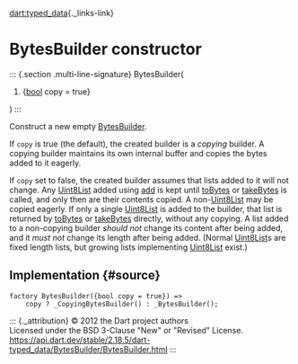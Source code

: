 [dart:typed\_data](../../dart-typed_data/dart-typed_data-library){._links-link}

BytesBuilder constructor
========================

::: {.section .multi-line-signature}
BytesBuilder(

1.  {[bool](../../dart-core/bool-class) copy = true}

)
:::

Construct a new empty [BytesBuilder](../bytesbuilder-class).

If `copy` is true (the default), the created builder is a *copying*
builder. A copying builder maintains its own internal buffer and copies
the bytes added to it eagerly.

If `copy` set to false, the created builder assumes that lists added to
it will not change. Any [Uint8List](../uint8list-class) added using
[add](add) is kept until [toBytes](tobytes) or [takeBytes](takebytes) is
called, and only then are their contents copied. A
non-[Uint8List](../uint8list-class) may be copied eagerly. If only a
single [Uint8List](../uint8list-class) is added to the builder, that
list is returned by [toBytes](tobytes) or [takeBytes](takebytes)
directly, without any copying. A list added to a non-copying builder
*should not* change its content after being added, and it *must not*
change its length after being added. (Normal
[Uint8List](../uint8list-class)s are fixed length lists, but growing
lists implementing [Uint8List](../uint8list-class) exist.)

Implementation {#source}
--------------

``` {.language-dart data-language="dart"}
factory BytesBuilder({bool copy = true}) =>
    copy ? _CopyingBytesBuilder() : _BytesBuilder();
```

::: {._attribution}
© 2012 the Dart project authors\
Licensed under the BSD 3-Clause \"New\" or \"Revised\" License.\
<https://api.dart.dev/stable/2.18.5/dart-typed_data/BytesBuilder/BytesBuilder.html>
:::

